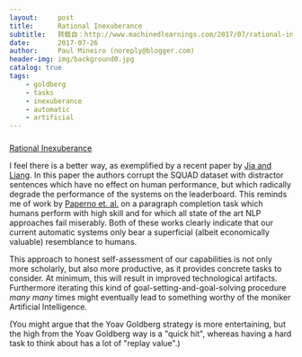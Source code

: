 ```yaml
---
layout:     post
title:      Rational Inexuberance
subtitle:   转载自：http://www.machinedlearnings.com/2017/07/rational-inexuberance.html
date:       2017-07-26
author:     Paul Mineiro (noreply@blogger.com)
header-img: img/background0.jpg
catalog: true
tags:
    - goldberg
    - tasks
    - inexuberance
    - automatic
    - artificial
---
```













### 
[Rational Inexuberance](http://www.machinedlearnings.com/2017/07/rational-inexuberance.html)


I feel there is a better way, as exemplified by a recent paper by [Jia and Liang](https://arxiv.org/abs/1707.07328). In this paper the authors corrupt the SQUAD dataset with distractor sentences which have no effect on human performance, but which radically degrade the performance of the systems on the leaderboard. This reminds me of work by [Paperno et. al.](https://arxiv.org/abs/1606.06031) on a paragraph completion task which humans perform with high skill and for which all state of the art NLP approaches fail miserably. Both of these works clearly indicate that our current automatic systems only bear a superficial (albeit economically valuable) resemblance to humans.

This approach to honest self-assessment of our capabilities is not only more scholarly, but also more productive, as it provides concrete tasks to consider. At minimum, this will result in improved technological artifacts. Furthermore iterating this kind of goal-setting-and-goal-solving procedure *many many* times might eventually lead to something worthy of the moniker Artificial Intelligence.

(You might argue that the Yoav Goldberg strategy is more entertaining, but the high from the Yoav Goldberg way is a "quick hit", whereas having a hard task to think about has a lot of "replay value".)












